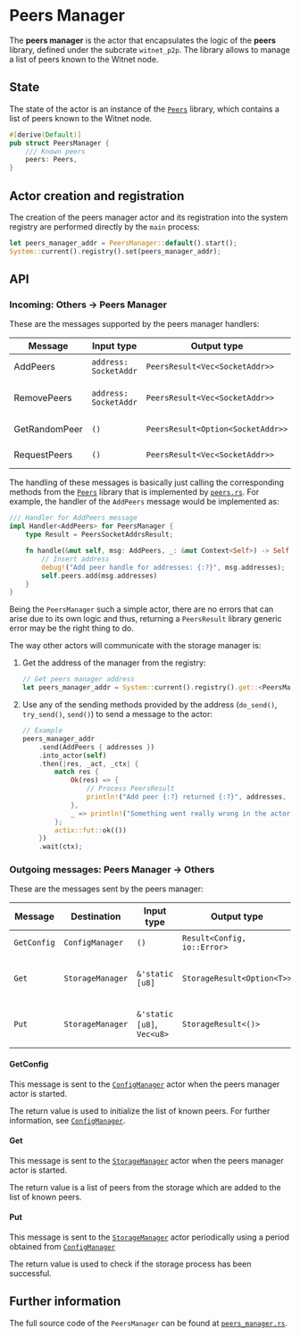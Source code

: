 # Peers Manager

The __peers manager__ is the actor that encapsulates the logic of the __peers__ library, defined
under the subcrate `witnet_p2p`. The library allows to manage a list of peers known to the Witnet
node.

## State

The state of the actor is an instance of the [`Peers`][peers] library, which contains a list of peers known to the Witnet node.

```rust
#[derive(Default)]
pub struct PeersManager {
    /// Known peers
    peers: Peers,
}
```

## Actor creation and registration

The creation of the peers manager actor and its registration into the system registry are
performed directly by the `main` process:

```rust
let peers_manager_addr = PeersManager::default().start();
System::current().registry().set(peers_manager_addr);
```

## API

### Incoming: Others -> Peers Manager

These are the messages supported by the peers manager handlers:

| Message        | Input type            | Output type                       | Description            |
| -------------- | --------------------- | --------------------------------- | ---------------------- |
| AddPeers       | `address: SocketAddr` | `PeersResult<Vec<SocketAddr>>`    | Add peers to list      |
| RemovePeers    | `address: SocketAddr` | `PeersResult<Vec<SocketAddr>>`    | Remove peers from list |
| GetRandomPeer  | `()`                  | `PeersResult<Option<SocketAddr>>` | Get random peer        |
| RequestPeers   | `()`                  | `PeersResult<Vec<SocketAddr>>`    | Get all peers          |

The handling of these messages is basically just calling the corresponding methods from the
[`Peers`][peers] library that is implemented by [`peers.rs`][peers].
For example, the handler of the `AddPeers` message would be implemented as:

```rust
/// Handler for AddPeers message
impl Handler<AddPeers> for PeersManager {
    type Result = PeersSocketAddrsResult;

    fn handle(&mut self, msg: AddPeers, _: &mut Context<Self>) -> Self::Result {
        // Insert address
        debug!("Add peer handle for addresses: {:?}", msg.addresses);
        self.peers.add(msg.addresses)
    }
}
```

Being the `PeersManager` such a simple actor, there are no errors that can arise due to its own
logic and thus, returning a `PeersResult` library generic error may be the right thing to do.

The way other actors will communicate with the storage manager is:

1. Get the address of the manager from the registry:

    ```rust
    // Get peers manager address
    let peers_manager_addr = System::current().registry().get::<PeersManager>();
    ```

2. Use any of the sending methods provided by the address (`do_send()`, `try_send()`, `send()`) to send a message to the actor:

    ```rust
    // Example
    peers_manager_addr
        .send(AddPeers { addresses })
        .into_actor(self)
        .then(|res, _act, _ctx| {
            match res {
                Ok(res) => {
                    // Process PeersResult
                    println!("Add peer {:?} returned {:?}", addresses, res)
                },
                _ => println!("Something went really wrong in the actors message passing")
            };
            actix::fut::ok(())
        })
        .wait(ctx);
    ```

### Outgoing messages: Peers Manager -> Others

These are the messages sent by the peers manager:

| Message     | Destination       | Input type                                | Output type                 | Description                               |
| ----------- | ----------------- | ----------------------------------------- | --------------------------- | ----------------------------------------- |
| `GetConfig` | `ConfigManager`   | `()`                                      | `Result<Config, io::Error>` | Request the configuration                 |
| `Get`       | `StorageManager`  | `&'static [u8]`                           | `StorageResult<Option<T>>`  | Wrapper to Storage `get()` method         |
| `Put`       | `StorageManager`  | `&'static [u8]`, `Vec<u8>`                | `StorageResult<()>`         | Wrapper to Storage `put()` method         |

#### GetConfig

This message is sent to the [`ConfigManager`][config_manager] actor when the peers manager actor is started.

The return value is used to initialize the list of known peers. For further information, see  [`ConfigManager`][config_manager].

#### Get

This message is sent to the [`StorageManager`][storage_manager] actor when the peers manager actor is started.

The return value is a list of peers from the storage which are added to the list of known peers.

#### Put

This message is sent to the [`StorageManager`][storage_manager] actor periodically using a period
obtained from [`ConfigManager`][config_manager]

The return value is used to check if the storage process has been successful.

## Further information

The full source code of the `PeersManager` can be found at [`peers_manager.rs`][peers_manager].

[peers]: https://github.com/witnet/witnet-rust/blob/master/p2p/src/peers
[peers_manager]: https://github.com/witnet/witnet-rust/blob/master/core/src/actors/peers_manager
[config_manager]: https://github.com/witnet/witnet-rust/blob/master/core/src/actors/config_manager
[storage_manager]: https://github.com/witnet/witnet-rust/blob/master/core/src/actors/storage_manager